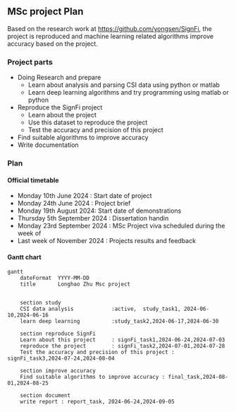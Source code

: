 ## MSc project Plan
Based on the research work at https://github.com/yongsen/SignFi, the project is reproduced and machine learning related algorithms improve accuracy based on the project.
### Project parts
* Doing Research and prepare 
  * Learn about analysis and parsing CSI data using python or matlab
  * Learn deep learning algorithms and try programming using matlab or python
* Reproduce the SignFi project
  * Learn about the project
  * Use this dataset to reproduce the project
  * Test the accuracy and precision of this project
* Find suitable algorithms to improve accuracy
* Write documentation


### Plan 

#### Official timetable
* Monday 10th June 2024 : Start date of project 
* Monday 24th June 2024 :  Project brief
* Monday 19th August 2024: Start date of demonstrations
* Thursday 5th September 2024 : Dissertation handin
* Monday 23rd September 2024 : MSc Project viva scheduled during the week of
* Last week of November 2024 : Projects results and feedback

#### Gantt chart

```Mermaid
gantt
    dateFormat  YYYY-MM-DD
    title       Longhao Zhu Msc project


    section study
    CSI data analysis            :active,  study_task1, 2024-06-10,2024-06-16
    learn deep learning          :study_task2,2024-06-17,2024-06-30

    section reproduce SignFi
    Learn about this project     : signFi_task1,2024-06-24,2024-07-03
    reproduce the project        : signFi_task2,2024-07-01,2024-07-28
    Test the accuracy and precision of this project : signFi_task3,2024-07-24,2024-08-04

    section improve accuracy
    Find suitable algorithms to improve accuracy : final_task,2024-08-01,2024-08-25

    section document
    write report : report_task, 2024-06-24,2024-09-05
```